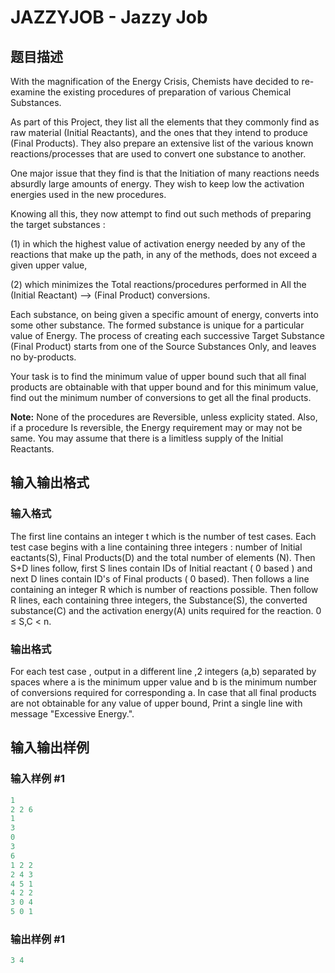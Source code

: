 # JAZZYJOB - Jazzy Job

## 题目描述

With the magnification of the Energy Crisis, Chemists have decided to re-examine the existing procedures of preparation of various Chemical Substances.

As part of this Project, they list all the elements that they commonly find as raw material (Initial Reactants), and the ones that they intend to produce (Final Products). They also prepare an extensive list of the various known reactions/processes that are used to convert one substance to another.

One major issue that they find is that the Initiation of many reactions needs absurdly large amounts of energy. They wish to keep low the activation energies used in the new procedures.

Knowing all this, they now attempt to find out such methods of preparing the target substances :

(1) in which the highest value of activation energy needed by any of the reactions that make up the path, in any of the methods, does not exceed a given upper value,

(2) which minimizes the Total reactions/procedures performed in All the (Initial Reactant) --> (Final Product) conversions.

Each substance, on being given a specific amount of energy, converts into some other substance. The formed substance is unique for a particular value of Energy. The process of creating each successive Target Substance (Final Product) starts from one of the Source Substances Only, and leaves no by-products.

Your task is to find the minimum value of upper bound such that all final products are obtainable with that upper bound and for this minimum value, find out the minimum number of conversions to get all the final products.

**Note:** None of the procedures are Reversible, unless explicity stated. Also, if a procedure Is reversible, the Energy requirement may or may not be same. You may assume that there is a limitless supply of the Initial Reactants.

## 输入输出格式

### 输入格式

The first line contains an integer t which is the number of test cases. Each test case begins with a line containing three integers : number of Initial eactants(S), Final Products(D) and the total number of elements (N). Then S+D lines follow, first S lines contain IDs of Initial reactant ( 0 based ) and next D lines contain ID's of Final products ( 0 based). Then follows a line containing an integer R which is number of reactions possible. Then follow R lines, each containing three integers, the Substance(S), the converted substance(C) and the activation energy(A) units required for the reaction. 0 ≤ S,C < n.

### 输出格式

For each test case , output in a different line ,2 integers (a,b) separated by spaces where a is the minimum upper value and b is the minimum number of conversions required for corresponding a. In case that all final products are not obtainable for any value of upper bound, Print a single line with message "Excessive Energy.".

## 输入输出样例

### 输入样例 #1

```cpp
1
2 2 6
1
3
0
3
6
1 2 2
2 4 3
4 5 1
4 2 2
3 0 4
5 0 1
```


### 输出样例 #1

```cpp
3 4
```


